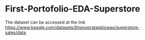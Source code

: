# First-Portofolio-EDA-Superstore

The dataset can be accessed at the link 
https://www.kaggle.com/datasets/bhanupratapbiswas/superstore-sales/data
